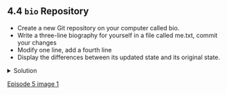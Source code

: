 
## 4.4 ```bio``` Repository

- Create a new Git repository on your computer called bio.
- Write a three-line biography for yourself in a file called me.txt, commit your changes
- Modify one line, add a fourth line
- Display the differences between its updated state and its original state.

<details>
  <summary>
Solution
  </summary>

If needed, move out of the ```recipes``` folder:

  ```bash
$ cd ..
  ```

Create a new folder called ```bio``` and ‘move’ into it:

  ```bash
$ mkdir bio
$ cd bio
  ```

Initialise git:

```bash
  $ git init
  ```

Create your biography file ```me.txt``` using ```nano``` or another text editor. Once in place, add and commit it to the repository:

  ```bash
$ git add me.txt
$ git commit -m "Add biography file"
  ```

Modify the file as described (modify one line, add a fourth line). To display the differences between its updated state and its original state, use ```git diff```:

  ```bash
$ git diff me.txt
  ```
  </details>
  
 [Episode 5 image 1](episode5_img1.md)


